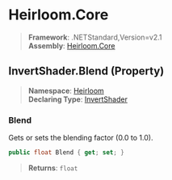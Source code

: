 # Heirloom.Core

> **Framework**: .NETStandard,Version=v2.1  
> **Assembly**: [Heirloom.Core][0]

## InvertShader.Blend (Property)

> **Namespace**: [Heirloom][0]  
> **Declaring Type**: [InvertShader][1]

### Blend

Gets or sets the blending factor (0.0 to 1.0).

```cs
public float Blend { get; set; }
```

> **Returns**: `float`

[0]: ../../../Heirloom.Core.md
[1]: ../InvertShader.md

